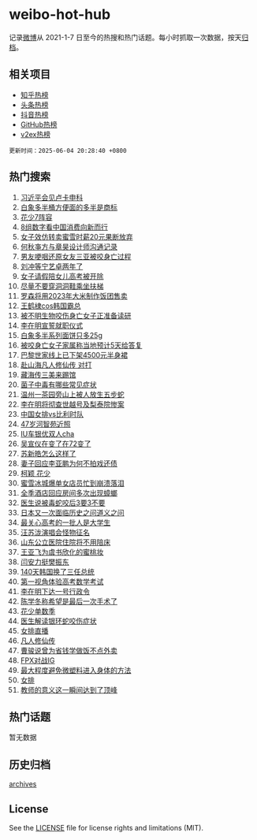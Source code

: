 # weibo-hot-hub

记录[微博](https://www.weibo.com)从 2021-1-7 日至今的热搜和热门话题。每小时抓取一次数据，按天[归档](archives)。

## 相关项目

- [知乎热榜](https://github.com/lonnyzhang423/zhihu-hot-hub)
- [头条热榜](https://github.com/lonnyzhang423/toutiao-hot-hub)
- [抖音热榜](https://github.com/lonnyzhang423/douyin-hot-hub)
- [GitHub热榜](https://github.com/lonnyzhang423/github-hot-hub)
- [v2ex热榜](https://github.com/lonnyzhang423/v2ex-hot-hub)


`更新时间：2025-06-04 20:28:40 +0800`

## 热门搜索

1. [习近平会见卢卡申科](https://m.weibo.cn/search?containerid=100103type%3D1%26t%3D10%26q%3D%23%E4%B9%A0%E8%BF%91%E5%B9%B3%E4%BC%9A%E8%A7%81%E5%8D%A2%E5%8D%A1%E7%94%B3%E7%A7%91%23&stream_entry_id=51&isnewpage=1&extparam=seat%3D1%26stream_entry_id%3D51%26c_type%3D51%26pos%3D0%26cate%3D10103%26q%3D%2523%25E4%25B9%25A0%25E8%25BF%2591%25E5%25B9%25B3%25E4%25BC%259A%25E8%25A7%2581%25E5%258D%25A2%25E5%258D%25A1%25E7%2594%25B3%25E7%25A7%2591%2523%26dgr%3D0%26filter_type%3Drealtimehot%26display_time%3D1749040119%26pre_seqid%3D17490401190000056397)
1. [白象多半桶方便面的多半是商标](https://m.weibo.cn/search?containerid=100103type%3D1%26t%3D10%26q%3D%23%E7%99%BD%E8%B1%A1%E5%A4%9A%E5%8D%8A%E6%A1%B6%E6%96%B9%E4%BE%BF%E9%9D%A2%E7%9A%84%E5%A4%9A%E5%8D%8A%E6%98%AF%E5%95%86%E6%A0%87%23&stream_entry_id=31&isnewpage=1&extparam=seat%3D1%26lcate%3D5001%26c_type%3D31%26band_rank%3D1%26flag%3D2%26cate%3D5001%26realpos%3D1%26dgr%3D0%26stream_entry_id%3D31%26q%3D%2523%25E7%2599%25BD%25E8%25B1%25A1%25E5%25A4%259A%25E5%258D%258A%25E6%25A1%25B6%25E6%2596%25B9%25E4%25BE%25BF%25E9%259D%25A2%25E7%259A%2584%25E5%25A4%259A%25E5%258D%258A%25E6%2598%25AF%25E5%2595%2586%25E6%25A0%2587%2523%26pos%3D0%26filter_type%3Drealtimehot%26display_time%3D1749040119%26pre_seqid%3D17490401190000056397)
1. [花少7阵容](https://m.weibo.cn/search?containerid=100103type%3D1%26t%3D10%26q%3D%E8%8A%B1%E5%B0%917%E9%98%B5%E5%AE%B9&stream_entry_id=31&isnewpage=1&extparam=seat%3D1%26lcate%3D5001%26c_type%3D31%26band_rank%3D2%26flag%3D2%26cate%3D5001%26realpos%3D2%26dgr%3D0%26stream_entry_id%3D31%26q%3D%25E8%258A%25B1%25E5%25B0%25917%25E9%2598%25B5%25E5%25AE%25B9%26pos%3D1%26filter_type%3Drealtimehot%26display_time%3D1749040119%26pre_seqid%3D17490401190000056397)
1. [8组数字看中国消费向新而行](https://m.weibo.cn/search?containerid=100103type%3D1%26t%3D10%26q%3D%238%E7%BB%84%E6%95%B0%E5%AD%97%E7%9C%8B%E4%B8%AD%E5%9B%BD%E6%B6%88%E8%B4%B9%E5%90%91%E6%96%B0%E8%80%8C%E8%A1%8C%23&stream_entry_id=31&isnewpage=1&extparam=seat%3D1%26lcate%3D5001%26c_type%3D31%26band_rank%3D3%26flag%3D0%26cate%3D5001%26realpos%3D3%26dgr%3D0%26stream_entry_id%3D31%26q%3D%25238%25E7%25BB%2584%25E6%2595%25B0%25E5%25AD%2597%25E7%259C%258B%25E4%25B8%25AD%25E5%259B%25BD%25E6%25B6%2588%25E8%25B4%25B9%25E5%2590%2591%25E6%2596%25B0%25E8%2580%258C%25E8%25A1%258C%2523%26pos%3D2%26filter_type%3Drealtimehot%26display_time%3D1749040119%26pre_seqid%3D17490401190000056397)
1. [女子效仿转卖蜜雪时薪20元果断放弃](https://m.weibo.cn/search?containerid=100103type%3D1%26t%3D10%26q%3D%23%E5%A5%B3%E5%AD%90%E6%95%88%E4%BB%BF%E8%BD%AC%E5%8D%96%E8%9C%9C%E9%9B%AA%E6%97%B6%E8%96%AA20%E5%85%83%E6%9E%9C%E6%96%AD%E6%94%BE%E5%BC%83%23&stream_entry_id=31&isnewpage=1&extparam=seat%3D1%26lcate%3D5001%26c_type%3D31%26band_rank%3D4%26flag%3D2%26cate%3D5001%26realpos%3D4%26dgr%3D0%26stream_entry_id%3D31%26q%3D%2523%25E5%25A5%25B3%25E5%25AD%2590%25E6%2595%2588%25E4%25BB%25BF%25E8%25BD%25AC%25E5%258D%2596%25E8%259C%259C%25E9%259B%25AA%25E6%2597%25B6%25E8%2596%25AA20%25E5%2585%2583%25E6%259E%259C%25E6%2596%25AD%25E6%2594%25BE%25E5%25BC%2583%2523%26pos%3D3%26filter_type%3Drealtimehot%26display_time%3D1749040119%26pre_seqid%3D17490401190000056397)
1. [何秋亊方与章昊设计师沟通记录](https://m.weibo.cn/search?containerid=100103type%3D1%26t%3D10%26q%3D%23%E4%BD%95%E7%A7%8B%E4%BA%8A%E6%96%B9%E4%B8%8E%E7%AB%A0%E6%98%8A%E8%AE%BE%E8%AE%A1%E5%B8%88%E6%B2%9F%E9%80%9A%E8%AE%B0%E5%BD%95%23&stream_entry_id=31&isnewpage=1&extparam=seat%3D1%26lcate%3D5001%26c_type%3D31%26band_rank%3D5%26flag%3D2%26cate%3D5001%26realpos%3D5%26dgr%3D0%26stream_entry_id%3D31%26q%3D%2523%25E4%25BD%2595%25E7%25A7%258B%25E4%25BA%258A%25E6%2596%25B9%25E4%25B8%258E%25E7%25AB%25A0%25E6%2598%258A%25E8%25AE%25BE%25E8%25AE%25A1%25E5%25B8%2588%25E6%25B2%259F%25E9%2580%259A%25E8%25AE%25B0%25E5%25BD%2595%2523%26pos%3D4%26filter_type%3Drealtimehot%26display_time%3D1749040119%26pre_seqid%3D17490401190000056397)
1. [男友哽咽还原女友三亚被咬身亡过程](https://m.weibo.cn/search?containerid=100103type%3D1%26t%3D10%26q%3D%23%E7%94%B7%E5%8F%8B%E5%93%BD%E5%92%BD%E8%BF%98%E5%8E%9F%E5%A5%B3%E5%8F%8B%E4%B8%89%E4%BA%9A%E8%A2%AB%E5%92%AC%E8%BA%AB%E4%BA%A1%E8%BF%87%E7%A8%8B%23&stream_entry_id=31&isnewpage=1&extparam=seat%3D1%26lcate%3D5001%26c_type%3D31%26band_rank%3D6%26flag%3D2%26cate%3D5001%26realpos%3D6%26dgr%3D0%26stream_entry_id%3D31%26q%3D%2523%25E7%2594%25B7%25E5%258F%258B%25E5%2593%25BD%25E5%2592%25BD%25E8%25BF%2598%25E5%258E%259F%25E5%25A5%25B3%25E5%258F%258B%25E4%25B8%2589%25E4%25BA%259A%25E8%25A2%25AB%25E5%2592%25AC%25E8%25BA%25AB%25E4%25BA%25A1%25E8%25BF%2587%25E7%25A8%258B%2523%26pos%3D5%26filter_type%3Drealtimehot%26display_time%3D1749040119%26pre_seqid%3D17490401190000056397)
1. [刘冲等宁艺卓两年了](https://m.weibo.cn/search?containerid=100103type%3D1%26t%3D10%26q%3D%23%E5%88%98%E5%86%B2%E7%AD%89%E5%AE%81%E8%89%BA%E5%8D%93%E4%B8%A4%E5%B9%B4%E4%BA%86%23&stream_entry_id=31&isnewpage=1&extparam=seat%3D1%26lcate%3D5001%26c_type%3D31%26band_rank%3D7%26flag%3D1%26cate%3D5001%26realpos%3D7%26dgr%3D0%26stream_entry_id%3D31%26q%3D%2523%25E5%2588%2598%25E5%2586%25B2%25E7%25AD%2589%25E5%25AE%2581%25E8%2589%25BA%25E5%258D%2593%25E4%25B8%25A4%25E5%25B9%25B4%25E4%25BA%2586%2523%26pos%3D6%26filter_type%3Drealtimehot%26display_time%3D1749040119%26pre_seqid%3D17490401190000056397)
1. [女子请假陪女儿高考被开除](https://m.weibo.cn/search?containerid=100103type%3D1%26t%3D10%26q%3D%23%E5%A5%B3%E5%AD%90%E8%AF%B7%E5%81%87%E9%99%AA%E5%A5%B3%E5%84%BF%E9%AB%98%E8%80%83%E8%A2%AB%E5%BC%80%E9%99%A4%23&stream_entry_id=31&isnewpage=1&extparam=seat%3D1%26lcate%3D5001%26c_type%3D31%26band_rank%3D8%26flag%3D1%26cate%3D5001%26realpos%3D8%26dgr%3D0%26stream_entry_id%3D31%26q%3D%2523%25E5%25A5%25B3%25E5%25AD%2590%25E8%25AF%25B7%25E5%2581%2587%25E9%2599%25AA%25E5%25A5%25B3%25E5%2584%25BF%25E9%25AB%2598%25E8%2580%2583%25E8%25A2%25AB%25E5%25BC%2580%25E9%2599%25A4%2523%26pos%3D7%26filter_type%3Drealtimehot%26display_time%3D1749040119%26pre_seqid%3D17490401190000056397)
1. [尽量不要穿洞洞鞋乘坐扶梯](https://m.weibo.cn/search?containerid=100103type%3D1%26t%3D10%26q%3D%E5%B0%BD%E9%87%8F%E4%B8%8D%E8%A6%81%E7%A9%BF%E6%B4%9E%E6%B4%9E%E9%9E%8B%E4%B9%98%E5%9D%90%E6%89%B6%E6%A2%AF&stream_entry_id=31&isnewpage=1&extparam=seat%3D1%26lcate%3D5001%26c_type%3D31%26band_rank%3D9%26flag%3D1%26cate%3D5001%26realpos%3D9%26dgr%3D0%26stream_entry_id%3D31%26q%3D%25E5%25B0%25BD%25E9%2587%258F%25E4%25B8%258D%25E8%25A6%2581%25E7%25A9%25BF%25E6%25B4%259E%25E6%25B4%259E%25E9%259E%258B%25E4%25B9%2598%25E5%259D%2590%25E6%2589%25B6%25E6%25A2%25AF%26pos%3D8%26filter_type%3Drealtimehot%26display_time%3D1749040119%26pre_seqid%3D17490401190000056397)
1. [罗森将用2023年大米制作饭团售卖](https://m.weibo.cn/search?containerid=100103type%3D1%26t%3D10%26q%3D%23%E7%BD%97%E6%A3%AE%E5%B0%86%E7%94%A82023%E5%B9%B4%E5%A4%A7%E7%B1%B3%E5%88%B6%E4%BD%9C%E9%A5%AD%E5%9B%A2%E5%94%AE%E5%8D%96%23&stream_entry_id=31&isnewpage=1&extparam=seat%3D1%26lcate%3D5001%26c_type%3D31%26band_rank%3D10%26flag%3D0%26cate%3D5001%26realpos%3D10%26dgr%3D0%26stream_entry_id%3D31%26q%3D%2523%25E7%25BD%2597%25E6%25A3%25AE%25E5%25B0%2586%25E7%2594%25A82023%25E5%25B9%25B4%25E5%25A4%25A7%25E7%25B1%25B3%25E5%2588%25B6%25E4%25BD%259C%25E9%25A5%25AD%25E5%259B%25A2%25E5%2594%25AE%25E5%258D%2596%2523%26pos%3D9%26filter_type%3Drealtimehot%26display_time%3D1749040119%26pre_seqid%3D17490401190000056397)
1. [王鹤棣cos韩国霸总](https://m.weibo.cn/search?containerid=100103type%3D1%26t%3D10%26q%3D%E7%8E%8B%E9%B9%A4%E6%A3%A3cos%E9%9F%A9%E5%9B%BD%E9%9C%B8%E6%80%BB&stream_entry_id=31&isnewpage=1&extparam=seat%3D1%26lcate%3D5001%26c_type%3D31%26band_rank%3D11%26flag%3D1%26cate%3D5001%26realpos%3D11%26dgr%3D0%26stream_entry_id%3D31%26q%3D%25E7%258E%258B%25E9%25B9%25A4%25E6%25A3%25A3cos%25E9%259F%25A9%25E5%259B%25BD%25E9%259C%25B8%25E6%2580%25BB%26pos%3D10%26filter_type%3Drealtimehot%26display_time%3D1749040119%26pre_seqid%3D17490401190000056397)
1. [被不明生物咬伤身亡女子正准备读研](https://m.weibo.cn/search?containerid=100103type%3D1%26t%3D10%26q%3D%23%E8%A2%AB%E4%B8%8D%E6%98%8E%E7%94%9F%E7%89%A9%E5%92%AC%E4%BC%A4%E8%BA%AB%E4%BA%A1%E5%A5%B3%E5%AD%90%E6%AD%A3%E5%87%86%E5%A4%87%E8%AF%BB%E7%A0%94%23&stream_entry_id=31&isnewpage=1&extparam=seat%3D1%26lcate%3D5001%26c_type%3D31%26band_rank%3D12%26flag%3D0%26cate%3D5001%26realpos%3D12%26dgr%3D0%26stream_entry_id%3D31%26q%3D%2523%25E8%25A2%25AB%25E4%25B8%258D%25E6%2598%258E%25E7%2594%259F%25E7%2589%25A9%25E5%2592%25AC%25E4%25BC%25A4%25E8%25BA%25AB%25E4%25BA%25A1%25E5%25A5%25B3%25E5%25AD%2590%25E6%25AD%25A3%25E5%2587%2586%25E5%25A4%2587%25E8%25AF%25BB%25E7%25A0%2594%2523%26pos%3D11%26filter_type%3Drealtimehot%26display_time%3D1749040119%26pre_seqid%3D17490401190000056397)
1. [李在明宣誓就职仪式](https://m.weibo.cn/search?containerid=100103type%3D1%26t%3D10%26q%3D%23%E6%9D%8E%E5%9C%A8%E6%98%8E%E5%AE%A3%E8%AA%93%E5%B0%B1%E8%81%8C%E4%BB%AA%E5%BC%8F%23&stream_entry_id=31&isnewpage=1&extparam=seat%3D1%26lcate%3D5001%26c_type%3D31%26band_rank%3D13%26flag%3D0%26cate%3D5001%26realpos%3D13%26dgr%3D0%26stream_entry_id%3D31%26q%3D%2523%25E6%259D%258E%25E5%259C%25A8%25E6%2598%258E%25E5%25AE%25A3%25E8%25AA%2593%25E5%25B0%25B1%25E8%2581%258C%25E4%25BB%25AA%25E5%25BC%258F%2523%26pos%3D12%26filter_type%3Drealtimehot%26display_time%3D1749040119%26pre_seqid%3D17490401190000056397)
1. [白象多半系列面饼只多25g](https://m.weibo.cn/search?containerid=100103type%3D1%26t%3D10%26q%3D%23%E7%99%BD%E8%B1%A1%E5%A4%9A%E5%8D%8A%E7%B3%BB%E5%88%97%E9%9D%A2%E9%A5%BC%E5%8F%AA%E5%A4%9A25g%23&stream_entry_id=31&isnewpage=1&extparam=seat%3D1%26lcate%3D5001%26c_type%3D31%26band_rank%3D14%26flag%3D1%26cate%3D5001%26realpos%3D14%26dgr%3D0%26stream_entry_id%3D31%26q%3D%2523%25E7%2599%25BD%25E8%25B1%25A1%25E5%25A4%259A%25E5%258D%258A%25E7%25B3%25BB%25E5%2588%2597%25E9%259D%25A2%25E9%25A5%25BC%25E5%258F%25AA%25E5%25A4%259A25g%2523%26pos%3D13%26filter_type%3Drealtimehot%26display_time%3D1749040119%26pre_seqid%3D17490401190000056397)
1. [被咬身亡女子家属称当地预计5天给答复](https://m.weibo.cn/search?containerid=100103type%3D1%26t%3D10%26q%3D%23%E8%A2%AB%E5%92%AC%E8%BA%AB%E4%BA%A1%E5%A5%B3%E5%AD%90%E5%AE%B6%E5%B1%9E%E7%A7%B0%E5%BD%93%E5%9C%B0%E9%A2%84%E8%AE%A15%E5%A4%A9%E7%BB%99%E7%AD%94%E5%A4%8D%23&stream_entry_id=31&isnewpage=1&extparam=seat%3D1%26lcate%3D5001%26c_type%3D31%26band_rank%3D15%26flag%3D1%26cate%3D5001%26realpos%3D15%26dgr%3D0%26stream_entry_id%3D31%26q%3D%2523%25E8%25A2%25AB%25E5%2592%25AC%25E8%25BA%25AB%25E4%25BA%25A1%25E5%25A5%25B3%25E5%25AD%2590%25E5%25AE%25B6%25E5%25B1%259E%25E7%25A7%25B0%25E5%25BD%2593%25E5%259C%25B0%25E9%25A2%2584%25E8%25AE%25A15%25E5%25A4%25A9%25E7%25BB%2599%25E7%25AD%2594%25E5%25A4%258D%2523%26pos%3D14%26filter_type%3Drealtimehot%26display_time%3D1749040119%26pre_seqid%3D17490401190000056397)
1. [巴黎世家线上已下架4500元半身裙](https://m.weibo.cn/search?containerid=100103type%3D1%26t%3D10%26q%3D%23%E5%B7%B4%E9%BB%8E%E4%B8%96%E5%AE%B6%E7%BA%BF%E4%B8%8A%E5%B7%B2%E4%B8%8B%E6%9E%B64500%E5%85%83%E5%8D%8A%E8%BA%AB%E8%A3%99%23&stream_entry_id=31&isnewpage=1&extparam=seat%3D1%26lcate%3D5001%26c_type%3D31%26band_rank%3D16%26flag%3D2%26cate%3D5001%26realpos%3D16%26dgr%3D0%26stream_entry_id%3D31%26q%3D%2523%25E5%25B7%25B4%25E9%25BB%258E%25E4%25B8%2596%25E5%25AE%25B6%25E7%25BA%25BF%25E4%25B8%258A%25E5%25B7%25B2%25E4%25B8%258B%25E6%259E%25B64500%25E5%2585%2583%25E5%258D%258A%25E8%25BA%25AB%25E8%25A3%2599%2523%26pos%3D15%26filter_type%3Drealtimehot%26display_time%3D1749040119%26pre_seqid%3D17490401190000056397)
1. [赴山海凡人修仙传 对打](https://m.weibo.cn/search?containerid=100103type%3D1%26t%3D10%26q%3D%E8%B5%B4%E5%B1%B1%E6%B5%B7%E5%87%A1%E4%BA%BA%E4%BF%AE%E4%BB%99%E4%BC%A0+%E5%AF%B9%E6%89%93&stream_entry_id=31&isnewpage=1&extparam=seat%3D1%26lcate%3D5001%26c_type%3D31%26band_rank%3D17%26flag%3D2%26cate%3D5001%26realpos%3D17%26dgr%3D0%26stream_entry_id%3D31%26q%3D%25E8%25B5%25B4%25E5%25B1%25B1%25E6%25B5%25B7%25E5%2587%25A1%25E4%25BA%25BA%25E4%25BF%25AE%25E4%25BB%2599%25E4%25BC%25A0%2520%25E5%25AF%25B9%25E6%2589%2593%26pos%3D16%26filter_type%3Drealtimehot%26display_time%3D1749040119%26pre_seqid%3D17490401190000056397)
1. [藏海传三美来踢馆](https://m.weibo.cn/search?containerid=100103type%3D1%26t%3D10%26q%3D%E8%97%8F%E6%B5%B7%E4%BC%A0%E4%B8%89%E7%BE%8E%E6%9D%A5%E8%B8%A2%E9%A6%86&stream_entry_id=31&isnewpage=1&extparam=seat%3D1%26lcate%3D5001%26c_type%3D31%26band_rank%3D18%26flag%3D1%26cate%3D5001%26realpos%3D18%26dgr%3D0%26stream_entry_id%3D31%26q%3D%25E8%2597%258F%25E6%25B5%25B7%25E4%25BC%25A0%25E4%25B8%2589%25E7%25BE%258E%25E6%259D%25A5%25E8%25B8%25A2%25E9%25A6%2586%26pos%3D17%26filter_type%3Drealtimehot%26display_time%3D1749040119%26pre_seqid%3D17490401190000056397)
1. [菌子中毒有哪些常见症状](https://m.weibo.cn/search?containerid=100103type%3D1%26t%3D10%26q%3D%E8%8F%8C%E5%AD%90%E4%B8%AD%E6%AF%92%E6%9C%89%E5%93%AA%E4%BA%9B%E5%B8%B8%E8%A7%81%E7%97%87%E7%8A%B6&stream_entry_id=31&isnewpage=1&extparam=seat%3D1%26lcate%3D5001%26c_type%3D31%26band_rank%3D19%26flag%3D1%26cate%3D5001%26realpos%3D19%26dgr%3D0%26stream_entry_id%3D31%26is_ai_ask%3D1%26q%3D%25E8%258F%258C%25E5%25AD%2590%25E4%25B8%25AD%25E6%25AF%2592%25E6%259C%2589%25E5%2593%25AA%25E4%25BA%259B%25E5%25B8%25B8%25E8%25A7%2581%25E7%2597%2587%25E7%258A%25B6%26pos%3D18%26filter_type%3Drealtimehot%26display_time%3D1749040119%26pre_seqid%3D17490401190000056397)
1. [温州一茶园旁山上被人放生五步蛇](https://m.weibo.cn/search?containerid=100103type%3D1%26t%3D10%26q%3D%23%E6%B8%A9%E5%B7%9E%E4%B8%80%E8%8C%B6%E5%9B%AD%E6%97%81%E5%B1%B1%E4%B8%8A%E8%A2%AB%E4%BA%BA%E6%94%BE%E7%94%9F%E4%BA%94%E6%AD%A5%E8%9B%87%23&stream_entry_id=31&isnewpage=1&extparam=seat%3D1%26lcate%3D5001%26c_type%3D31%26band_rank%3D20%26flag%3D0%26cate%3D5001%26realpos%3D20%26dgr%3D0%26stream_entry_id%3D31%26q%3D%2523%25E6%25B8%25A9%25E5%25B7%259E%25E4%25B8%2580%25E8%258C%25B6%25E5%259B%25AD%25E6%2597%2581%25E5%25B1%25B1%25E4%25B8%258A%25E8%25A2%25AB%25E4%25BA%25BA%25E6%2594%25BE%25E7%2594%259F%25E4%25BA%2594%25E6%25AD%25A5%25E8%259B%2587%2523%26pos%3D19%26filter_type%3Drealtimehot%26display_time%3D1749040119%26pre_seqid%3D17490401190000056397)
1. [李在明将彻查世越号及梨泰院惨案](https://m.weibo.cn/search?containerid=100103type%3D1%26t%3D10%26q%3D%23%E6%9D%8E%E5%9C%A8%E6%98%8E%E5%B0%86%E5%BD%BB%E6%9F%A5%E4%B8%96%E8%B6%8A%E5%8F%B7%E5%8F%8A%E6%A2%A8%E6%B3%B0%E9%99%A2%E6%83%A8%E6%A1%88%23&stream_entry_id=31&isnewpage=1&extparam=seat%3D1%26lcate%3D5001%26c_type%3D31%26band_rank%3D21%26flag%3D1%26cate%3D5001%26realpos%3D21%26dgr%3D0%26stream_entry_id%3D31%26q%3D%2523%25E6%259D%258E%25E5%259C%25A8%25E6%2598%258E%25E5%25B0%2586%25E5%25BD%25BB%25E6%259F%25A5%25E4%25B8%2596%25E8%25B6%258A%25E5%258F%25B7%25E5%258F%258A%25E6%25A2%25A8%25E6%25B3%25B0%25E9%2599%25A2%25E6%2583%25A8%25E6%25A1%2588%2523%26pos%3D20%26filter_type%3Drealtimehot%26display_time%3D1749040119%26pre_seqid%3D17490401190000056397)
1. [中国女排vs比利时队](https://m.weibo.cn/search?containerid=100103type%3D1%26t%3D10%26q%3D%23%E4%B8%AD%E5%9B%BD%E5%A5%B3%E6%8E%92vs%E6%AF%94%E5%88%A9%E6%97%B6%E9%98%9F%23&stream_entry_id=31&isnewpage=1&extparam=seat%3D1%26lcate%3D5001%26c_type%3D31%26band_rank%3D22%26flag%3D1%26cate%3D5001%26realpos%3D22%26dgr%3D0%26stream_entry_id%3D31%26q%3D%2523%25E4%25B8%25AD%25E5%259B%25BD%25E5%25A5%25B3%25E6%258E%2592vs%25E6%25AF%2594%25E5%2588%25A9%25E6%2597%25B6%25E9%2598%259F%2523%26pos%3D21%26filter_type%3Drealtimehot%26display_time%3D1749040119%26pre_seqid%3D17490401190000056397)
1. [47岁河智苑近照](https://m.weibo.cn/search?containerid=100103type%3D1%26t%3D10%26q%3D%2347%E5%B2%81%E6%B2%B3%E6%99%BA%E8%8B%91%E8%BF%91%E7%85%A7%23&stream_entry_id=31&isnewpage=1&extparam=seat%3D1%26lcate%3D5001%26c_type%3D31%26band_rank%3D23%26flag%3D1%26cate%3D5001%26realpos%3D23%26dgr%3D0%26stream_entry_id%3D31%26q%3D%252347%25E5%25B2%2581%25E6%25B2%25B3%25E6%2599%25BA%25E8%258B%2591%25E8%25BF%2591%25E7%2585%25A7%2523%26pos%3D22%26filter_type%3Drealtimehot%26display_time%3D1749040119%26pre_seqid%3D17490401190000056397)
1. [IU车银优双人cha](https://m.weibo.cn/search?containerid=100103type%3D1%26t%3D10%26q%3D%23IU%E8%BD%A6%E9%93%B6%E4%BC%98%E5%8F%8C%E4%BA%BAcha%23&stream_entry_id=31&isnewpage=1&extparam=seat%3D1%26lcate%3D5001%26c_type%3D31%26band_rank%3D24%26flag%3D0%26cate%3D5001%26realpos%3D24%26dgr%3D0%26stream_entry_id%3D31%26q%3D%2523IU%25E8%25BD%25A6%25E9%2593%25B6%25E4%25BC%2598%25E5%258F%258C%25E4%25BA%25BAcha%2523%26pos%3D23%26filter_type%3Drealtimehot%26display_time%3D1749040119%26pre_seqid%3D17490401190000056397)
1. [吴宣仪在变了在72变了](https://m.weibo.cn/search?containerid=100103type%3D1%26t%3D10%26q%3D%E5%90%B4%E5%AE%A3%E4%BB%AA%E5%9C%A8%E5%8F%98%E4%BA%86%E5%9C%A872%E5%8F%98%E4%BA%86&stream_entry_id=31&isnewpage=1&extparam=seat%3D1%26lcate%3D5001%26c_type%3D31%26band_rank%3D25%26flag%3D1%26cate%3D5001%26realpos%3D25%26dgr%3D0%26stream_entry_id%3D31%26q%3D%25E5%2590%25B4%25E5%25AE%25A3%25E4%25BB%25AA%25E5%259C%25A8%25E5%258F%2598%25E4%25BA%2586%25E5%259C%25A872%25E5%258F%2598%25E4%25BA%2586%26pos%3D24%26filter_type%3Drealtimehot%26display_time%3D1749040119%26pre_seqid%3D17490401190000056397)
1. [苏新皓怎么这样了](https://m.weibo.cn/search?containerid=100103type%3D1%26t%3D10%26q%3D%E8%8B%8F%E6%96%B0%E7%9A%93%E6%80%8E%E4%B9%88%E8%BF%99%E6%A0%B7%E4%BA%86&stream_entry_id=31&isnewpage=1&extparam=seat%3D1%26lcate%3D5001%26c_type%3D31%26band_rank%3D26%26flag%3D1%26cate%3D5001%26realpos%3D26%26dgr%3D0%26stream_entry_id%3D31%26q%3D%25E8%258B%258F%25E6%2596%25B0%25E7%259A%2593%25E6%2580%258E%25E4%25B9%2588%25E8%25BF%2599%25E6%25A0%25B7%25E4%25BA%2586%26pos%3D25%26filter_type%3Drealtimehot%26display_time%3D1749040119%26pre_seqid%3D17490401190000056397)
1. [妻子回应李亚鹏为何不拍戏还债](https://m.weibo.cn/search?containerid=100103type%3D1%26t%3D10%26q%3D%23%E5%A6%BB%E5%AD%90%E5%9B%9E%E5%BA%94%E6%9D%8E%E4%BA%9A%E9%B9%8F%E4%B8%BA%E4%BD%95%E4%B8%8D%E6%8B%8D%E6%88%8F%E8%BF%98%E5%80%BA%23&stream_entry_id=31&isnewpage=1&extparam=seat%3D1%26lcate%3D5001%26c_type%3D31%26band_rank%3D27%26flag%3D0%26cate%3D5001%26realpos%3D27%26dgr%3D0%26stream_entry_id%3D31%26q%3D%2523%25E5%25A6%25BB%25E5%25AD%2590%25E5%259B%259E%25E5%25BA%2594%25E6%259D%258E%25E4%25BA%259A%25E9%25B9%258F%25E4%25B8%25BA%25E4%25BD%2595%25E4%25B8%258D%25E6%258B%258D%25E6%2588%258F%25E8%25BF%2598%25E5%2580%25BA%2523%26pos%3D26%26filter_type%3Drealtimehot%26display_time%3D1749040119%26pre_seqid%3D17490401190000056397)
1. [柯颖 花少](https://m.weibo.cn/search?containerid=100103type%3D1%26t%3D10%26q%3D%E6%9F%AF%E9%A2%96+%E8%8A%B1%E5%B0%91&stream_entry_id=31&isnewpage=1&extparam=seat%3D1%26lcate%3D5001%26c_type%3D31%26band_rank%3D28%26flag%3D0%26cate%3D5001%26realpos%3D28%26dgr%3D0%26stream_entry_id%3D31%26q%3D%25E6%259F%25AF%25E9%25A2%2596%2520%25E8%258A%25B1%25E5%25B0%2591%26pos%3D27%26filter_type%3Drealtimehot%26display_time%3D1749040119%26pre_seqid%3D17490401190000056397)
1. [蜜雪冰城爆单女店员忙到崩溃落泪](https://m.weibo.cn/search?containerid=100103type%3D1%26t%3D10%26q%3D%23%E8%9C%9C%E9%9B%AA%E5%86%B0%E5%9F%8E%E7%88%86%E5%8D%95%E5%A5%B3%E5%BA%97%E5%91%98%E5%BF%99%E5%88%B0%E5%B4%A9%E6%BA%83%E8%90%BD%E6%B3%AA%23&stream_entry_id=31&isnewpage=1&extparam=seat%3D1%26lcate%3D5001%26c_type%3D31%26band_rank%3D29%26flag%3D0%26cate%3D5001%26realpos%3D29%26dgr%3D0%26stream_entry_id%3D31%26q%3D%2523%25E8%259C%259C%25E9%259B%25AA%25E5%2586%25B0%25E5%259F%258E%25E7%2588%2586%25E5%258D%2595%25E5%25A5%25B3%25E5%25BA%2597%25E5%2591%2598%25E5%25BF%2599%25E5%2588%25B0%25E5%25B4%25A9%25E6%25BA%2583%25E8%2590%25BD%25E6%25B3%25AA%2523%26pos%3D28%26filter_type%3Drealtimehot%26display_time%3D1749040119%26pre_seqid%3D17490401190000056397)
1. [全季酒店回应房间多次出现蟑螂](https://m.weibo.cn/search?containerid=100103type%3D1%26t%3D10%26q%3D%23%E5%85%A8%E5%AD%A3%E9%85%92%E5%BA%97%E5%9B%9E%E5%BA%94%E6%88%BF%E9%97%B4%E5%A4%9A%E6%AC%A1%E5%87%BA%E7%8E%B0%E8%9F%91%E8%9E%82%23&stream_entry_id=31&isnewpage=1&extparam=seat%3D1%26lcate%3D5001%26c_type%3D31%26band_rank%3D30%26flag%3D1%26cate%3D5001%26realpos%3D30%26dgr%3D0%26stream_entry_id%3D31%26q%3D%2523%25E5%2585%25A8%25E5%25AD%25A3%25E9%2585%2592%25E5%25BA%2597%25E5%259B%259E%25E5%25BA%2594%25E6%2588%25BF%25E9%2597%25B4%25E5%25A4%259A%25E6%25AC%25A1%25E5%2587%25BA%25E7%258E%25B0%25E8%259F%2591%25E8%259E%2582%2523%26pos%3D29%26filter_type%3Drealtimehot%26display_time%3D1749040119%26pre_seqid%3D17490401190000056397)
1. [医生说被毒蛇咬后3要3不要](https://m.weibo.cn/search?containerid=100103type%3D1%26t%3D10%26q%3D%23%E5%8C%BB%E7%94%9F%E8%AF%B4%E8%A2%AB%E6%AF%92%E8%9B%87%E5%92%AC%E5%90%8E3%E8%A6%813%E4%B8%8D%E8%A6%81%23&stream_entry_id=31&isnewpage=1&extparam=seat%3D1%26lcate%3D5001%26c_type%3D31%26band_rank%3D31%26flag%3D1%26cate%3D5001%26realpos%3D31%26dgr%3D0%26stream_entry_id%3D31%26q%3D%2523%25E5%258C%25BB%25E7%2594%259F%25E8%25AF%25B4%25E8%25A2%25AB%25E6%25AF%2592%25E8%259B%2587%25E5%2592%25AC%25E5%2590%258E3%25E8%25A6%25813%25E4%25B8%258D%25E8%25A6%2581%2523%26pos%3D30%26filter_type%3Drealtimehot%26display_time%3D1749040119%26pre_seqid%3D17490401190000056397)
1. [日本又一次面临历史之问道义之问](https://m.weibo.cn/search?containerid=100103type%3D1%26t%3D10%26q%3D%23%E6%97%A5%E6%9C%AC%E5%8F%88%E4%B8%80%E6%AC%A1%E9%9D%A2%E4%B8%B4%E5%8E%86%E5%8F%B2%E4%B9%8B%E9%97%AE%E9%81%93%E4%B9%89%E4%B9%8B%E9%97%AE%23&stream_entry_id=31&isnewpage=1&extparam=seat%3D1%26lcate%3D5001%26c_type%3D31%26band_rank%3D32%26flag%3D0%26cate%3D5001%26realpos%3D32%26dgr%3D0%26stream_entry_id%3D31%26q%3D%2523%25E6%2597%25A5%25E6%259C%25AC%25E5%258F%2588%25E4%25B8%2580%25E6%25AC%25A1%25E9%259D%25A2%25E4%25B8%25B4%25E5%258E%2586%25E5%258F%25B2%25E4%25B9%258B%25E9%2597%25AE%25E9%2581%2593%25E4%25B9%2589%25E4%25B9%258B%25E9%2597%25AE%2523%26pos%3D31%26filter_type%3Drealtimehot%26display_time%3D1749040119%26pre_seqid%3D17490401190000056397)
1. [最关心高考的一批人是大学生](https://m.weibo.cn/search?containerid=100103type%3D1%26t%3D10%26q%3D%E6%9C%80%E5%85%B3%E5%BF%83%E9%AB%98%E8%80%83%E7%9A%84%E4%B8%80%E6%89%B9%E4%BA%BA%E6%98%AF%E5%A4%A7%E5%AD%A6%E7%94%9F&stream_entry_id=31&isnewpage=1&extparam=seat%3D1%26lcate%3D5001%26c_type%3D31%26band_rank%3D33%26flag%3D1%26cate%3D5001%26realpos%3D33%26dgr%3D0%26stream_entry_id%3D31%26q%3D%25E6%259C%2580%25E5%2585%25B3%25E5%25BF%2583%25E9%25AB%2598%25E8%2580%2583%25E7%259A%2584%25E4%25B8%2580%25E6%2589%25B9%25E4%25BA%25BA%25E6%2598%25AF%25E5%25A4%25A7%25E5%25AD%25A6%25E7%2594%259F%26pos%3D32%26filter_type%3Drealtimehot%26display_time%3D1749040119%26pre_seqid%3D17490401190000056397)
1. [汪苏泷演唱会怪物征名](https://m.weibo.cn/search?containerid=100103type%3D1%26t%3D10%26q%3D%E6%B1%AA%E8%8B%8F%E6%B3%B7%E6%BC%94%E5%94%B1%E4%BC%9A%E6%80%AA%E7%89%A9%E5%BE%81%E5%90%8D&stream_entry_id=31&isnewpage=1&extparam=seat%3D1%26lcate%3D5001%26c_type%3D31%26band_rank%3D34%26flag%3D1%26cate%3D5001%26realpos%3D34%26dgr%3D0%26stream_entry_id%3D31%26q%3D%25E6%25B1%25AA%25E8%258B%258F%25E6%25B3%25B7%25E6%25BC%2594%25E5%2594%25B1%25E4%25BC%259A%25E6%2580%25AA%25E7%2589%25A9%25E5%25BE%2581%25E5%2590%258D%26pos%3D33%26filter_type%3Drealtimehot%26display_time%3D1749040119%26pre_seqid%3D17490401190000056397)
1. [山东公立医院住院将不用陪床](https://m.weibo.cn/search?containerid=100103type%3D1%26t%3D10%26q%3D%23%E5%B1%B1%E4%B8%9C%E5%85%AC%E7%AB%8B%E5%8C%BB%E9%99%A2%E4%BD%8F%E9%99%A2%E5%B0%86%E4%B8%8D%E7%94%A8%E9%99%AA%E5%BA%8A%23&stream_entry_id=31&isnewpage=1&extparam=seat%3D1%26lcate%3D5001%26c_type%3D31%26band_rank%3D35%26flag%3D1%26cate%3D5001%26realpos%3D35%26dgr%3D0%26stream_entry_id%3D31%26q%3D%2523%25E5%25B1%25B1%25E4%25B8%259C%25E5%2585%25AC%25E7%25AB%258B%25E5%258C%25BB%25E9%2599%25A2%25E4%25BD%258F%25E9%2599%25A2%25E5%25B0%2586%25E4%25B8%258D%25E7%2594%25A8%25E9%2599%25AA%25E5%25BA%258A%2523%26pos%3D34%26filter_type%3Drealtimehot%26display_time%3D1749040119%26pre_seqid%3D17490401190000056397)
1. [王亚飞为虞书欣化的蜜桃妆](https://m.weibo.cn/search?containerid=100103type%3D1%26t%3D10%26q%3D%23%E7%8E%8B%E4%BA%9A%E9%A3%9E%E4%B8%BA%E8%99%9E%E4%B9%A6%E6%AC%A3%E5%8C%96%E7%9A%84%E8%9C%9C%E6%A1%83%E5%A6%86%23&stream_entry_id=31&isnewpage=1&extparam=seat%3D1%26lcate%3D5001%26c_type%3D31%26band_rank%3D36%26flag%3D1%26cate%3D5001%26realpos%3D36%26dgr%3D0%26stream_entry_id%3D31%26q%3D%2523%25E7%258E%258B%25E4%25BA%259A%25E9%25A3%259E%25E4%25B8%25BA%25E8%2599%259E%25E4%25B9%25A6%25E6%25AC%25A3%25E5%258C%2596%25E7%259A%2584%25E8%259C%259C%25E6%25A1%2583%25E5%25A6%2586%2523%26pos%3D35%26filter_type%3Drealtimehot%26display_time%3D1749040119%26pre_seqid%3D17490401190000056397)
1. [闫安力挺樊振东](https://m.weibo.cn/search?containerid=100103type%3D1%26t%3D10%26q%3D%23%E9%97%AB%E5%AE%89%E5%8A%9B%E6%8C%BA%E6%A8%8A%E6%8C%AF%E4%B8%9C%23&stream_entry_id=31&isnewpage=1&extparam=seat%3D1%26lcate%3D5001%26c_type%3D31%26band_rank%3D37%26flag%3D1%26cate%3D5001%26realpos%3D37%26dgr%3D0%26stream_entry_id%3D31%26q%3D%2523%25E9%2597%25AB%25E5%25AE%2589%25E5%258A%259B%25E6%258C%25BA%25E6%25A8%258A%25E6%258C%25AF%25E4%25B8%259C%2523%26pos%3D36%26filter_type%3Drealtimehot%26display_time%3D1749040119%26pre_seqid%3D17490401190000056397)
1. [140天韩国换了三任总统](https://m.weibo.cn/search?containerid=100103type%3D1%26t%3D10%26q%3D%23140%E5%A4%A9%E9%9F%A9%E5%9B%BD%E6%8D%A2%E4%BA%86%E4%B8%89%E4%BB%BB%E6%80%BB%E7%BB%9F%23&stream_entry_id=31&isnewpage=1&extparam=seat%3D1%26lcate%3D5001%26c_type%3D31%26band_rank%3D38%26flag%3D0%26cate%3D5001%26realpos%3D38%26dgr%3D0%26stream_entry_id%3D31%26q%3D%2523140%25E5%25A4%25A9%25E9%259F%25A9%25E5%259B%25BD%25E6%258D%25A2%25E4%25BA%2586%25E4%25B8%2589%25E4%25BB%25BB%25E6%2580%25BB%25E7%25BB%259F%2523%26pos%3D37%26filter_type%3Drealtimehot%26display_time%3D1749040119%26pre_seqid%3D17490401190000056397)
1. [第一视角体验高考数学考试](https://m.weibo.cn/search?containerid=100103type%3D1%26t%3D10%26q%3D%E7%AC%AC%E4%B8%80%E8%A7%86%E8%A7%92%E4%BD%93%E9%AA%8C%E9%AB%98%E8%80%83%E6%95%B0%E5%AD%A6%E8%80%83%E8%AF%95&stream_entry_id=31&isnewpage=1&extparam=seat%3D1%26lcate%3D5001%26c_type%3D31%26band_rank%3D39%26flag%3D1%26cate%3D5001%26realpos%3D39%26dgr%3D0%26stream_entry_id%3D31%26q%3D%25E7%25AC%25AC%25E4%25B8%2580%25E8%25A7%2586%25E8%25A7%2592%25E4%25BD%2593%25E9%25AA%258C%25E9%25AB%2598%25E8%2580%2583%25E6%2595%25B0%25E5%25AD%25A6%25E8%2580%2583%25E8%25AF%2595%26pos%3D38%26filter_type%3Drealtimehot%26display_time%3D1749040119%26pre_seqid%3D17490401190000056397)
1. [李在明下达一号行政令](https://m.weibo.cn/search?containerid=100103type%3D1%26t%3D10%26q%3D%23%E6%9D%8E%E5%9C%A8%E6%98%8E%E4%B8%8B%E8%BE%BE%E4%B8%80%E5%8F%B7%E8%A1%8C%E6%94%BF%E4%BB%A4%23&stream_entry_id=31&isnewpage=1&extparam=seat%3D1%26lcate%3D5001%26c_type%3D31%26band_rank%3D40%26flag%3D1%26cate%3D5001%26realpos%3D40%26dgr%3D0%26stream_entry_id%3D31%26q%3D%2523%25E6%259D%258E%25E5%259C%25A8%25E6%2598%258E%25E4%25B8%258B%25E8%25BE%25BE%25E4%25B8%2580%25E5%258F%25B7%25E8%25A1%258C%25E6%2594%25BF%25E4%25BB%25A4%2523%26pos%3D39%26filter_type%3Drealtimehot%26display_time%3D1749040119%26pre_seqid%3D17490401190000056397)
1. [陈学冬称希望是最后一次手术了](https://m.weibo.cn/search?containerid=100103type%3D1%26t%3D10%26q%3D%23%E9%99%88%E5%AD%A6%E5%86%AC%E7%A7%B0%E5%B8%8C%E6%9C%9B%E6%98%AF%E6%9C%80%E5%90%8E%E4%B8%80%E6%AC%A1%E6%89%8B%E6%9C%AF%E4%BA%86%23&stream_entry_id=31&isnewpage=1&extparam=seat%3D1%26lcate%3D5001%26c_type%3D31%26band_rank%3D41%26flag%3D0%26cate%3D5001%26realpos%3D41%26dgr%3D0%26stream_entry_id%3D31%26q%3D%2523%25E9%2599%2588%25E5%25AD%25A6%25E5%2586%25AC%25E7%25A7%25B0%25E5%25B8%258C%25E6%259C%259B%25E6%2598%25AF%25E6%259C%2580%25E5%2590%258E%25E4%25B8%2580%25E6%25AC%25A1%25E6%2589%258B%25E6%259C%25AF%25E4%25BA%2586%2523%26pos%3D40%26filter_type%3Drealtimehot%26display_time%3D1749040119%26pre_seqid%3D17490401190000056397)
1. [花少单数季](https://m.weibo.cn/search?containerid=100103type%3D1%26t%3D10%26q%3D%23%E8%8A%B1%E5%B0%91%E5%8D%95%E6%95%B0%E5%AD%A3%23&stream_entry_id=31&isnewpage=1&extparam=seat%3D1%26lcate%3D5001%26c_type%3D31%26band_rank%3D42%26flag%3D1%26cate%3D5001%26realpos%3D42%26dgr%3D0%26stream_entry_id%3D31%26q%3D%2523%25E8%258A%25B1%25E5%25B0%2591%25E5%258D%2595%25E6%2595%25B0%25E5%25AD%25A3%2523%26pos%3D41%26filter_type%3Drealtimehot%26display_time%3D1749040119%26pre_seqid%3D17490401190000056397)
1. [医生解读银环蛇咬伤症状](https://m.weibo.cn/search?containerid=100103type%3D1%26t%3D10%26q%3D%23%E5%8C%BB%E7%94%9F%E8%A7%A3%E8%AF%BB%E9%93%B6%E7%8E%AF%E8%9B%87%E5%92%AC%E4%BC%A4%E7%97%87%E7%8A%B6%23&stream_entry_id=31&isnewpage=1&extparam=seat%3D1%26lcate%3D5001%26c_type%3D31%26band_rank%3D43%26flag%3D0%26cate%3D5001%26realpos%3D43%26dgr%3D0%26stream_entry_id%3D31%26q%3D%2523%25E5%258C%25BB%25E7%2594%259F%25E8%25A7%25A3%25E8%25AF%25BB%25E9%2593%25B6%25E7%258E%25AF%25E8%259B%2587%25E5%2592%25AC%25E4%25BC%25A4%25E7%2597%2587%25E7%258A%25B6%2523%26pos%3D42%26filter_type%3Drealtimehot%26display_time%3D1749040119%26pre_seqid%3D17490401190000056397)
1. [女排直播](https://m.weibo.cn/search?containerid=100103type%3D1%26t%3D10%26q%3D%E5%A5%B3%E6%8E%92%E7%9B%B4%E6%92%AD&stream_entry_id=31&isnewpage=1&extparam=seat%3D1%26lcate%3D5001%26c_type%3D31%26band_rank%3D44%26flag%3D1%26cate%3D5001%26realpos%3D44%26dgr%3D0%26stream_entry_id%3D31%26q%3D%25E5%25A5%25B3%25E6%258E%2592%25E7%259B%25B4%25E6%2592%25AD%26pos%3D43%26filter_type%3Drealtimehot%26display_time%3D1749040119%26pre_seqid%3D17490401190000056397)
1. [凡人修仙传](https://m.weibo.cn/search?containerid=100103type%3D1%26t%3D10%26q%3D%E5%87%A1%E4%BA%BA%E4%BF%AE%E4%BB%99%E4%BC%A0&stream_entry_id=31&isnewpage=1&extparam=seat%3D1%26lcate%3D5001%26c_type%3D31%26band_rank%3D45%26flag%3D1%26cate%3D5001%26realpos%3D45%26dgr%3D0%26stream_entry_id%3D31%26q%3D%25E5%2587%25A1%25E4%25BA%25BA%25E4%25BF%25AE%25E4%25BB%2599%25E4%25BC%25A0%26pos%3D44%26filter_type%3Drealtimehot%26display_time%3D1749040119%26pre_seqid%3D17490401190000056397)
1. [曹骏说曾为省钱学做饭不点外卖](https://m.weibo.cn/search?containerid=100103type%3D1%26t%3D10%26q%3D%23%E6%9B%B9%E9%AA%8F%E8%AF%B4%E6%9B%BE%E4%B8%BA%E7%9C%81%E9%92%B1%E5%AD%A6%E5%81%9A%E9%A5%AD%E4%B8%8D%E7%82%B9%E5%A4%96%E5%8D%96%23&stream_entry_id=31&isnewpage=1&extparam=seat%3D1%26lcate%3D5001%26c_type%3D31%26band_rank%3D46%26flag%3D0%26cate%3D5001%26realpos%3D46%26dgr%3D0%26stream_entry_id%3D31%26q%3D%2523%25E6%259B%25B9%25E9%25AA%258F%25E8%25AF%25B4%25E6%259B%25BE%25E4%25B8%25BA%25E7%259C%2581%25E9%2592%25B1%25E5%25AD%25A6%25E5%2581%259A%25E9%25A5%25AD%25E4%25B8%258D%25E7%2582%25B9%25E5%25A4%2596%25E5%258D%2596%2523%26pos%3D45%26filter_type%3Drealtimehot%26display_time%3D1749040119%26pre_seqid%3D17490401190000056397)
1. [FPX对战IG](https://m.weibo.cn/search?containerid=100103type%3D1%26t%3D10%26q%3D%23FPX%E5%AF%B9%E6%88%98IG%23&stream_entry_id=31&isnewpage=1&extparam=seat%3D1%26lcate%3D5001%26c_type%3D31%26band_rank%3D47%26flag%3D0%26cate%3D5001%26realpos%3D47%26dgr%3D0%26stream_entry_id%3D31%26q%3D%2523FPX%25E5%25AF%25B9%25E6%2588%2598IG%2523%26pos%3D46%26filter_type%3Drealtimehot%26display_time%3D1749040119%26pre_seqid%3D17490401190000056397)
1. [最大程度避免微塑料进入身体的方法](https://m.weibo.cn/search?containerid=100103type%3D1%26t%3D10%26q%3D%E6%9C%80%E5%A4%A7%E7%A8%8B%E5%BA%A6%E9%81%BF%E5%85%8D%E5%BE%AE%E5%A1%91%E6%96%99%E8%BF%9B%E5%85%A5%E8%BA%AB%E4%BD%93%E7%9A%84%E6%96%B9%E6%B3%95&stream_entry_id=31&isnewpage=1&extparam=seat%3D1%26lcate%3D5001%26c_type%3D31%26band_rank%3D48%26flag%3D1%26cate%3D5001%26realpos%3D48%26dgr%3D0%26stream_entry_id%3D31%26q%3D%25E6%259C%2580%25E5%25A4%25A7%25E7%25A8%258B%25E5%25BA%25A6%25E9%2581%25BF%25E5%2585%258D%25E5%25BE%25AE%25E5%25A1%2591%25E6%2596%2599%25E8%25BF%259B%25E5%2585%25A5%25E8%25BA%25AB%25E4%25BD%2593%25E7%259A%2584%25E6%2596%25B9%25E6%25B3%2595%26pos%3D47%26filter_type%3Drealtimehot%26display_time%3D1749040119%26pre_seqid%3D17490401190000056397)
1. [女排](https://m.weibo.cn/search?containerid=100103type%3D1%26t%3D10%26q%3D%E5%A5%B3%E6%8E%92&stream_entry_id=31&isnewpage=1&extparam=seat%3D1%26lcate%3D5001%26c_type%3D31%26band_rank%3D49%26flag%3D0%26cate%3D5001%26realpos%3D49%26dgr%3D0%26stream_entry_id%3D31%26q%3D%25E5%25A5%25B3%25E6%258E%2592%26pos%3D48%26filter_type%3Drealtimehot%26display_time%3D1749040119%26pre_seqid%3D17490401190000056397)
1. [教师的意义这一瞬间达到了顶峰](https://m.weibo.cn/search?containerid=100103type%3D1%26t%3D10%26q%3D%E6%95%99%E5%B8%88%E7%9A%84%E6%84%8F%E4%B9%89%E8%BF%99%E4%B8%80%E7%9E%AC%E9%97%B4%E8%BE%BE%E5%88%B0%E4%BA%86%E9%A1%B6%E5%B3%B0&stream_entry_id=31&isnewpage=1&extparam=seat%3D1%26lcate%3D5001%26c_type%3D31%26band_rank%3D50%26flag%3D1%26cate%3D5001%26realpos%3D50%26dgr%3D0%26stream_entry_id%3D31%26q%3D%25E6%2595%2599%25E5%25B8%2588%25E7%259A%2584%25E6%2584%258F%25E4%25B9%2589%25E8%25BF%2599%25E4%25B8%2580%25E7%259E%25AC%25E9%2597%25B4%25E8%25BE%25BE%25E5%2588%25B0%25E4%25BA%2586%25E9%25A1%25B6%25E5%25B3%25B0%26pos%3D49%26filter_type%3Drealtimehot%26display_time%3D1749040119%26pre_seqid%3D17490401190000056397)

## 热门话题

暂无数据

## 历史归档

[archives](archives)

## License

See the [LICENSE](LICENSE) file for license rights and limitations (MIT).

